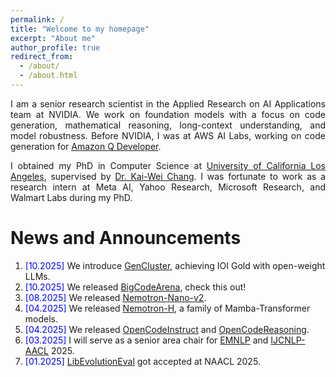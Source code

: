 ```yaml
---
permalink: /
title: "Welcome to my homepage"
excerpt: "About me"
author_profile: true
redirect_from: 
  - /about/
  - /about.html
---
```


<p align="justify">
I am a senior research scientist in the Applied Research on AI Applications team at NVIDIA. We work on foundation models with a focus on code generation, mathematical reasoning, long-context understanding, and model robustness. Before NVIDIA, I was at AWS AI Labs, working on code generation for <a href="https://aws.amazon.com/q/developer/">Amazon Q Developer</a>.
</p>

<p align="justify">
I obtained my PhD in Computer Science at <a href="https://www.cs.ucla.edu/">University of California Los Angeles</a>, supervised by <a href="http://web.cs.ucla.edu/~kwchang/">Dr. Kai-Wei Chang</a>. I was fortunate to work as a research intern at Meta AI, Yahoo Research, Microsoft Research, and Walmart Labs during my PhD.
</p>

<!-- 
<p align="justify">
  Before joining AWS, I completed my Ph.D. in Computer Science from the University of California Los Angeles, in September 2021. I was part of the UCLA NLP group, advised by <a href="http://web.cs.ucla.edu/~kwchang/">Dr. Kai-Wei Chang</a>. Previously, I received my Bachelor's in Computer Science and Engineering from the Bangladesh University of Engineering and Technology, in February 2013, and my Master of Computer Science from the University of Virginia, in August 2017. I like to solve problems to improve my programming skills in 
  my free time. I have answered <b><font color="blue">500+</font></b> questions on StackOverflow and earned 
  <b><font color="blue">30,000+</font></b> reputation. 
</p>
-->

News and Announcements
======

1. <span style="color:blue">[10.2025] </span> We introduce [GenCluster](https://arxiv.org/abs/2510.14232), achieving IOI Gold with open-weight LLMs.
1. <span style="color:blue">[10.2025] </span> We released [BigCodeArena](https://github.com/bigcode-project/bigcodearena?tab=readme-ov-file), check this out!
1. <span style="color:blue">[08.2025] </span> We released [Nemotron-Nano-v2](https://huggingface.co/nvidia/NVIDIA-Nemotron-Nano-9B-v2).
1. <span style="color:blue">[04.2025] </span> We released [Nemotron-H](https://arxiv.org/abs/2504.03624), a family of Mamba-Transformer models.
1. <span style="color:blue">[04.2025] </span> We released [OpenCodeInstruct](https://arxiv.org/abs/2504.04030) and [OpenCodeReasoning](https://arxiv.org/abs/2504.01943).
1. <span style="color:blue">[03.2025] </span> I will serve as a senior area chair for [EMNLP](https://2025.emnlp.org/organization/program/) and [IJCNLP-AACL](https://2025.aaclnet.org/organization/program/) 2025.
1. <span style="color:blue">[01.2025] </span> [LibEvolutionEval](https://lib-evolution-eval.github.io/) got accepted at NAACL 2025.

<!---
1. <span style="color:blue">[01.2025] </span> We released [CodeSage-v2](https://code-representation-learning.github.io/codesage-v2.html) with improved performances.
1. <span style="color:blue">[07.2024] </span> [IllusionVQA](https://illusionvqa.github.io/) got accepted at COLM 2024.
1. <span style="color:blue">[06.2024] </span> I joined NVIDIA as a senior research scientist!
1. <span style="color:blue">[05.2024] </span> [Repoformer](https://repoformer.github.io/) got accepted at ICML 2024.
1. <span style="color:blue">[03.2024] </span> Checkout our works: [Repoformer](https://repoformer.github.io/) and [IllusionVQA](https://illusionvqa.github.io/).
1. <span style="color:blue">[02.2024] </span> Two papers got accepted at LREC-COLING 2024.
1. <span style="color:blue">[01.2024] </span> [CodeSage](https://arxiv.org/abs/2402.01935) got accepted at ICLR 2024.
1. <span style="color:blue">[10.2023] </span> [Seq2Seq PLMs for KPGen](https://arxiv.org/abs/2310.06374) got accepted at EMNLP 2023.
1. <span style="color:blue">[09.2023] </span> [CrossCodeEval](https://crosscodeeval.github.io/) got accepted at NeurIPS 2023 Datasets and Benchmarks Track.
1. <span style="color:blue">[09.2023] </span> I will serve as a senior area chair for NAACL 2024.
1. <span style="color:blue">[12.2023] </span> I will serve as an area chair for ACL 2024.
1. <span style="color:blue">[05.2023] </span> Four papers got accepted at ACL 2023.
1. <span style="color:blue">[05.2023] </span> One paper got accepted at ESEC/FSE 2023.
1. <span style="color:blue">[01.2023] </span> [MBXP](https://arxiv.org/abs/2210.14868) got accepted at ICLR 2023.
1. <span style="color:blue">[01.2023] </span> Three papers got accepted at EACL 2023.
1. <span style="color:blue">[12.2022] </span> Checkout our work, [CoCoMIC](https://arxiv.org/abs/2212.10007).
1. <span style="color:blue">[10.2022] </span> Checkout our work, [ContraGen](https://arxiv.org/abs/2210.01185) and [MBXP](https://arxiv.org/abs/2210.14868).
1. <span style="color:blue">[10.2022] </span> One [paper](https://arxiv.org/abs/2203.08118) got accepted at EMNLP-Findings 2022.
1. <span style="color:blue">[04.2022] </span> One [paper](https://arxiv.org/abs/2101.00204) got accepted at NAACL-Findings 2022.
1. <span style="color:blue">[10.2021] </span> I joined [AWS AI Labs](https://aws.amazon.com/ai/) as an applied scientist!
1. <span style="color:blue">[08.2021] </span> We have released a [dataset](https://arxiv.org/abs/2108.11590) on programming language translation.
1. <span style="color:blue">[08.2021] </span> Two papers [[1](https://arxiv.org/abs/2104.08645), [2](https://arxiv.org/abs/2108.11601)] got accepted at EMNLP 2021.
1. <span style="color:blue">[07.2021] </span> I will join [AWS AI](https://aws.amazon.com/ai/) as an applied scientist after graduation!
1. <span style="color:blue">[05.2021] </span> Four papers [[1](https://arxiv.org/abs/2106.02134), [2](https://arxiv.org/abs/2008.01739), [3](https://arxiv.org/abs/2101.00123), [4](https://arxiv.org/abs/2105.14220)] got accepted at ACL 2021.
1. <span style="color:blue">[03.2021] </span> One [paper](https://arxiv.org/abs/2103.06333) got accepted at NAACL 2021.
1. <span style="color:blue">[01.2021] </span> Checkout our <a href="https://arxiv.org/abs/2101.00123">work</a> on information extraction from privacy policies.
1. <span style="color:blue">[12.2020] </span> Two papers [[1](https://arxiv.org/abs/2010.03009), [2](https://arxiv.org/abs/2012.07701)] got accepted at AAAI 2021.
1. <span style="color:blue">[08.2020] </span>  Checkout our <a href="https://arxiv.org/abs/2008.01739">work</a> on keyphrase generation.
1. <span style="color:blue">[06.2020] </span>  I joined Facebook AI for Summer, 2020.
1. <span style="color:blue">[04.2020] </span>  Our <a href='https://wasiahmad.github.io/files/publications/2020/transformer_for_code_summ.pdf' target="_blank">paper</a> on code summarization got accepted to ACL 2020.
1. <span style="color:blue">[08.2019] </span>  One <a href="https://arxiv.org/abs/1909.09265">paper</a> got accepted at CoNLL, 2019.
1. <span style="color:blue">[06.2019] </span>  I joined Yahoo Research (Verizon Media) for Summer, 2019.
1. <span style="color:blue">[04.2019] </span>  One <a href="https://dl.acm.org/citation.cfm?doid=3331184.3331246">paper</a> got accepted at SIGIR, 2019.
1. <span style="color:blue">[02.2019] </span>  One <a href="https://arxiv.org/pdf/1811.00570.pdf">paper</a> got accepted at NAACL, 2019.
--->

